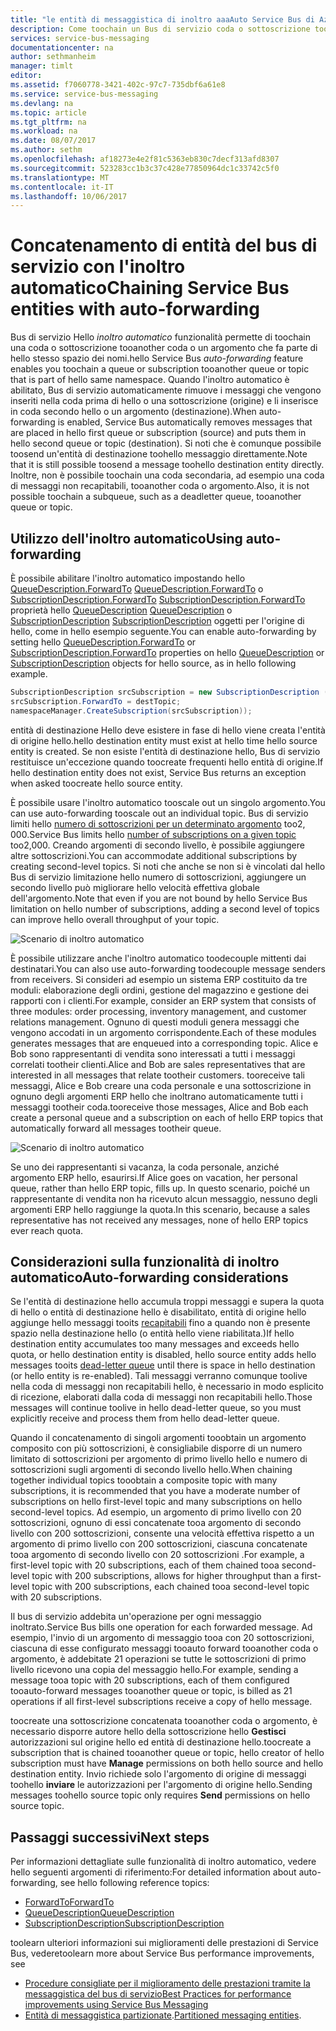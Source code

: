 ```yaml
---
title: "le entità di messaggistica di inoltro aaaAuto Service Bus di Azure | Documenti Microsoft"
description: Come toochain un Bus di servizio coda o sottoscrizione tooanother coda o un argomento.
services: service-bus-messaging
documentationcenter: na
author: sethmanheim
manager: timlt
editor: 
ms.assetid: f7060778-3421-402c-97c7-735dbf6a61e8
ms.service: service-bus-messaging
ms.devlang: na
ms.topic: article
ms.tgt_pltfrm: na
ms.workload: na
ms.date: 08/07/2017
ms.author: sethm
ms.openlocfilehash: af18273e4e2f81c5363eb830c7decf313afd8307
ms.sourcegitcommit: 523283cc1b3c37c428e77850964dc1c33742c5f0
ms.translationtype: MT
ms.contentlocale: it-IT
ms.lasthandoff: 10/06/2017
---
```

# <a name="chaining-service-bus-entities-with-auto-forwarding"></a><span data-ttu-id="f5fb5-103">Concatenamento di entità del bus di servizio con l'inoltro automatico</span><span class="sxs-lookup"><span data-stu-id="f5fb5-103">Chaining Service Bus entities with auto-forwarding</span></span>

<span data-ttu-id="f5fb5-104">Bus di servizio Hello *inoltro automatico* funzionalità permette di toochain una coda o sottoscrizione tooanother coda o un argomento che fa parte di hello stesso spazio dei nomi.</span><span class="sxs-lookup"><span data-stu-id="f5fb5-104">hello Service Bus *auto-forwarding* feature enables you toochain a queue or subscription tooanother queue or topic that is part of hello same namespace.</span></span> <span data-ttu-id="f5fb5-105">Quando l'inoltro automatico è abilitato, Bus di servizio automaticamente rimuove i messaggi che vengono inseriti nella coda prima di hello o una sottoscrizione (origine) e li inserisce in coda secondo hello o un argomento (destinazione).</span><span class="sxs-lookup"><span data-stu-id="f5fb5-105">When auto-forwarding is enabled, Service Bus automatically removes messages that are placed in hello first queue or subscription (source) and puts them in hello second queue or topic (destination).</span></span> <span data-ttu-id="f5fb5-106">Si noti che è comunque possibile toosend un'entità di destinazione toohello messaggio direttamente.</span><span class="sxs-lookup"><span data-stu-id="f5fb5-106">Note that it is still possible toosend a message toohello destination entity directly.</span></span> <span data-ttu-id="f5fb5-107">Inoltre, non è possibile toochain una coda secondaria, ad esempio una coda di messaggi non recapitabili, tooanother coda o argomento.</span><span class="sxs-lookup"><span data-stu-id="f5fb5-107">Also, it is not possible toochain a subqueue, such as a deadletter queue, tooanother queue or topic.</span></span>

## <a name="using-auto-forwarding"></a><span data-ttu-id="f5fb5-108">Utilizzo dell'inoltro automatico</span><span class="sxs-lookup"><span data-stu-id="f5fb5-108">Using auto-forwarding</span></span>
<span data-ttu-id="f5fb5-109">È possibile abilitare l'inoltro automatico impostando hello [QueueDescription.ForwardTo] [ QueueDescription.ForwardTo] o [SubscriptionDescription.ForwardTo] [ SubscriptionDescription.ForwardTo] proprietà hello [QueueDescription] [ QueueDescription] o [SubscriptionDescription] [ SubscriptionDescription] oggetti per l'origine di hello, come in hello esempio seguente.</span><span class="sxs-lookup"><span data-stu-id="f5fb5-109">You can enable auto-forwarding by setting hello [QueueDescription.ForwardTo][QueueDescription.ForwardTo] or [SubscriptionDescription.ForwardTo][SubscriptionDescription.ForwardTo] properties on hello [QueueDescription][QueueDescription] or [SubscriptionDescription][SubscriptionDescription] objects for hello source, as in hello following example.</span></span>

```csharp
SubscriptionDescription srcSubscription = new SubscriptionDescription (srcTopic, srcSubscriptionName);
srcSubscription.ForwardTo = destTopic;
namespaceManager.CreateSubscription(srcSubscription));
```

<span data-ttu-id="f5fb5-110">entità di destinazione Hello deve esistere in fase di hello viene creata l'entità di origine hello.</span><span class="sxs-lookup"><span data-stu-id="f5fb5-110">hello destination entity must exist at hello time hello source entity is created.</span></span> <span data-ttu-id="f5fb5-111">Se non esiste l'entità di destinazione hello, Bus di servizio restituisce un'eccezione quando toocreate frequenti hello entità di origine.</span><span class="sxs-lookup"><span data-stu-id="f5fb5-111">If hello destination entity does not exist, Service Bus returns an exception when asked toocreate hello source entity.</span></span>

<span data-ttu-id="f5fb5-112">È possibile usare l'inoltro automatico tooscale out un singolo argomento.</span><span class="sxs-lookup"><span data-stu-id="f5fb5-112">You can use auto-forwarding tooscale out an individual topic.</span></span> <span data-ttu-id="f5fb5-113">Bus di servizio limiti hello [numero di sottoscrizioni per un determinato argomento](service-bus-quotas.md) too2, 000.</span><span class="sxs-lookup"><span data-stu-id="f5fb5-113">Service Bus limits hello [number of subscriptions on a given topic](service-bus-quotas.md) too2,000.</span></span> <span data-ttu-id="f5fb5-114">Creando argomenti di secondo livello, è possibile aggiungere altre sottoscrizioni.</span><span class="sxs-lookup"><span data-stu-id="f5fb5-114">You can accommodate additional subscriptions by creating second-level topics.</span></span> <span data-ttu-id="f5fb5-115">Si noti che anche se non si è vincolati dal hello Bus di servizio limitazione hello numero di sottoscrizioni, aggiungere un secondo livello può migliorare hello velocità effettiva globale dell'argomento.</span><span class="sxs-lookup"><span data-stu-id="f5fb5-115">Note that even if you are not bound by hello Service Bus limitation on hello number of subscriptions, adding a second level of topics can improve hello overall throughput of your topic.</span></span>

![Scenario di inoltro automatico][0]

<span data-ttu-id="f5fb5-117">È possibile utilizzare anche l'inoltro automatico toodecouple mittenti dai destinatari.</span><span class="sxs-lookup"><span data-stu-id="f5fb5-117">You can also use auto-forwarding toodecouple message senders from receivers.</span></span> <span data-ttu-id="f5fb5-118">Si consideri ad esempio un sistema ERP costituito da tre moduli: elaborazione degli ordini, gestione del magazzino e gestione dei rapporti con i clienti.</span><span class="sxs-lookup"><span data-stu-id="f5fb5-118">For example, consider an ERP system that consists of three modules: order processing, inventory management, and customer relations management.</span></span> <span data-ttu-id="f5fb5-119">Ognuno di questi moduli genera messaggi che vengono accodati in un argomento corrispondente.</span><span class="sxs-lookup"><span data-stu-id="f5fb5-119">Each of these modules generates messages that are enqueued into a corresponding topic.</span></span> <span data-ttu-id="f5fb5-120">Alice e Bob sono rappresentanti di vendita sono interessati a tutti i messaggi correlati tootheir clienti.</span><span class="sxs-lookup"><span data-stu-id="f5fb5-120">Alice and Bob are sales representatives that are interested in all messages that relate tootheir customers.</span></span> <span data-ttu-id="f5fb5-121">tooreceive tali messaggi, Alice e Bob creare una coda personale e una sottoscrizione in ognuno degli argomenti ERP hello che inoltrano automaticamente tutti i messaggi tootheir coda.</span><span class="sxs-lookup"><span data-stu-id="f5fb5-121">tooreceive those messages, Alice and Bob each create a personal queue and a subscription on each of hello ERP topics that automatically forward all messages tootheir queue.</span></span>

![Scenario di inoltro automatico][1]

<span data-ttu-id="f5fb5-123">Se uno dei rappresentanti si vacanza, la coda personale, anziché argomento ERP hello, esaurirsi.</span><span class="sxs-lookup"><span data-stu-id="f5fb5-123">If Alice goes on vacation, her personal queue, rather than hello ERP topic, fills up.</span></span> <span data-ttu-id="f5fb5-124">In questo scenario, poiché un rappresentante di vendita non ha ricevuto alcun messaggio, nessuno degli argomenti ERP hello raggiunge la quota.</span><span class="sxs-lookup"><span data-stu-id="f5fb5-124">In this scenario, because a sales representative has not received any messages, none of hello ERP topics ever reach quota.</span></span>

## <a name="auto-forwarding-considerations"></a><span data-ttu-id="f5fb5-125">Considerazioni sulla funzionalità di inoltro automatico</span><span class="sxs-lookup"><span data-stu-id="f5fb5-125">Auto-forwarding considerations</span></span>

<span data-ttu-id="f5fb5-126">Se l'entità di destinazione hello accumula troppi messaggi e supera la quota di hello o entità di destinazione hello è disabilitato, entità di origine hello aggiunge hello messaggi tooits [recapitabili](service-bus-dead-letter-queues.md) fino a quando non è presente spazio nella destinazione hello (o entità hello viene riabilitata.)</span><span class="sxs-lookup"><span data-stu-id="f5fb5-126">If hello destination entity accumulates too many messages and exceeds hello quota, or hello destination entity is disabled, hello source entity adds hello messages tooits [dead-letter queue](service-bus-dead-letter-queues.md) until there is space in hello destination (or hello entity is re-enabled).</span></span> <span data-ttu-id="f5fb5-127">Tali messaggi verranno comunque toolive nella coda di messaggi non recapitabili hello, è necessario in modo esplicito di ricezione, elaborati dalla coda di messaggi non recapitabili hello.</span><span class="sxs-lookup"><span data-stu-id="f5fb5-127">Those messages will continue toolive in hello dead-letter queue, so you must explicitly receive and process them from hello dead-letter queue.</span></span>

<span data-ttu-id="f5fb5-128">Quando il concatenamento di singoli argomenti tooobtain un argomento composito con più sottoscrizioni, è consigliabile disporre di un numero limitato di sottoscrizioni per argomento di primo livello hello e numero di sottoscrizioni sugli argomenti di secondo livello hello.</span><span class="sxs-lookup"><span data-stu-id="f5fb5-128">When chaining together individual topics tooobtain a composite topic with many subscriptions, it is recommended that you have a moderate number of subscriptions on hello first-level topic and many subscriptions on hello second-level topics.</span></span> <span data-ttu-id="f5fb5-129">Ad esempio, un argomento di primo livello con 20 sottoscrizioni, ognuno di essi concatenate tooa argomento di secondo livello con 200 sottoscrizioni, consente una velocità effettiva rispetto a un argomento di primo livello con 200 sottoscrizioni, ciascuna concatenate tooa argomento di secondo livello con 20 sottoscrizioni .</span><span class="sxs-lookup"><span data-stu-id="f5fb5-129">For example, a first-level topic with 20 subscriptions, each of them chained tooa second-level topic with 200 subscriptions, allows for higher throughput than a first-level topic with 200 subscriptions, each chained tooa second-level topic with 20 subscriptions.</span></span>

<span data-ttu-id="f5fb5-130">Il bus di servizio addebita un'operazione per ogni messaggio inoltrato.</span><span class="sxs-lookup"><span data-stu-id="f5fb5-130">Service Bus bills one operation for each forwarded message.</span></span> <span data-ttu-id="f5fb5-131">Ad esempio, l'invio di un argomento di messaggio tooa con 20 sottoscrizioni, ciascuna di esse configurato messaggi tooauto forward tooanother coda o argomento, è addebitate 21 operazioni se tutte le sottoscrizioni di primo livello ricevono una copia del messaggio hello.</span><span class="sxs-lookup"><span data-stu-id="f5fb5-131">For example, sending a message tooa topic with 20 subscriptions, each of them configured tooauto-forward messages tooanother queue or topic, is billed as 21 operations if all first-level subscriptions receive a copy of hello message.</span></span>

<span data-ttu-id="f5fb5-132">toocreate una sottoscrizione concatenata tooanother coda o argomento, è necessario disporre autore hello della sottoscrizione hello **Gestisci** autorizzazioni sul origine hello ed entità di destinazione hello.</span><span class="sxs-lookup"><span data-stu-id="f5fb5-132">toocreate a subscription that is chained tooanother queue or topic, hello creator of hello subscription must have **Manage** permissions on both hello source and hello destination entity.</span></span> <span data-ttu-id="f5fb5-133">Invio richiede solo l'argomento di origine di messaggi toohello **inviare** le autorizzazioni per l'argomento di origine hello.</span><span class="sxs-lookup"><span data-stu-id="f5fb5-133">Sending messages toohello source topic only requires **Send** permissions on hello source topic.</span></span>

## <a name="next-steps"></a><span data-ttu-id="f5fb5-134">Passaggi successivi</span><span class="sxs-lookup"><span data-stu-id="f5fb5-134">Next steps</span></span>

<span data-ttu-id="f5fb5-135">Per informazioni dettagliate sulle funzionalità di inoltro automatico, vedere hello seguenti argomenti di riferimento:</span><span class="sxs-lookup"><span data-stu-id="f5fb5-135">For detailed information about auto-forwarding, see hello following reference topics:</span></span>

* <span data-ttu-id="f5fb5-136">[ForwardTo][QueueDescription.ForwardTo]</span><span class="sxs-lookup"><span data-stu-id="f5fb5-136">[ForwardTo][QueueDescription.ForwardTo]</span></span>
* <span data-ttu-id="f5fb5-137">[QueueDescription][QueueDescription]</span><span class="sxs-lookup"><span data-stu-id="f5fb5-137">[QueueDescription][QueueDescription]</span></span>
* <span data-ttu-id="f5fb5-138">[SubscriptionDescription][SubscriptionDescription]</span><span class="sxs-lookup"><span data-stu-id="f5fb5-138">[SubscriptionDescription][SubscriptionDescription]</span></span>

<span data-ttu-id="f5fb5-139">toolearn ulteriori informazioni sui miglioramenti delle prestazioni di Service Bus, vedere</span><span class="sxs-lookup"><span data-stu-id="f5fb5-139">toolearn more about Service Bus performance improvements, see</span></span> 

* [<span data-ttu-id="f5fb5-140">Procedure consigliate per il miglioramento delle prestazioni tramite la messaggistica del bus di servizio</span><span class="sxs-lookup"><span data-stu-id="f5fb5-140">Best Practices for performance improvements using Service Bus Messaging</span></span>](service-bus-performance-improvements.md)
* <span data-ttu-id="f5fb5-141">[Entità di messaggistica partizionate][Partitioned messaging entities].</span><span class="sxs-lookup"><span data-stu-id="f5fb5-141">[Partitioned messaging entities][Partitioned messaging entities].</span></span>

[QueueDescription.ForwardTo]: /dotnet/api/microsoft.servicebus.messaging.queuedescription.forwardto#Microsoft_ServiceBus_Messaging_QueueDescription_ForwardTo
[SubscriptionDescription.ForwardTo]: /dotnet/api/microsoft.servicebus.messaging.subscriptiondescription.forwardto#Microsoft_ServiceBus_Messaging_SubscriptionDescription_ForwardTo
[QueueDescription]: /dotnet/api/microsoft.servicebus.messaging.queuedescription
[SubscriptionDescription]: /dotnet/api/microsoft.servicebus.messaging.queuedescription
[0]: ./media/service-bus-auto-forwarding/IC628631.gif
[1]: ./media/service-bus-auto-forwarding/IC628632.gif
[Partitioned messaging entities]: service-bus-partitioning.md
